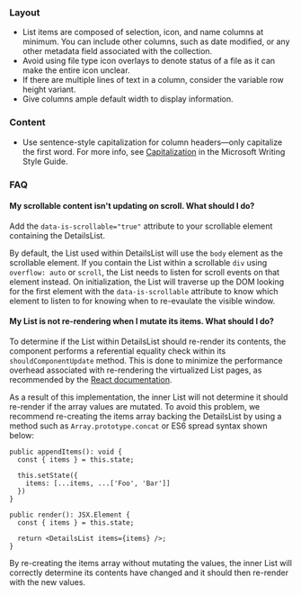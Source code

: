 ### Layout

- List items are composed of selection, icon, and name columns at minimum. You can include other columns, such as date modified, or any other metadata field associated with the collection.
- Avoid using file type icon overlays to denote status of a file as it can make the entire icon unclear.
- If there are multiple lines of text in a column, consider the variable row height variant.
- Give columns ample default width to display information.

### Content

- Use sentence-style capitalization for column headers—only capitalize the first word. For more info, see [Capitalization] in the Microsoft Writing Style Guide.

[capitalization]: https://docs.microsoft.com/style-guide/capitalization

### FAQ

#### My scrollable content isn't updating on scroll. What should I do?

Add the `data-is-scrollable="true"` attribute to your scrollable element containing the DetailsList.

By default, the List used within DetailsList will use the `body` element as the scrollable element. If you contain the List within a scrollable `div` using `overflow: auto` or `scroll`, the List needs to listen for scroll events on that element instead. On initialization, the List will traverse up the DOM looking for the first element with the `data-is-scrollable` attribute to know which element to listen to for knowing when to re-evaulate the visible window.

#### My List is not re-rendering when I mutate its items. What should I do?

To determine if the List within DetailsList should re-render its contents, the component performs a referential equality check within its `shouldComponentUpdate` method. This is done to minimize the performance overhead associated with re-rendering the virtualized List pages, as recommended by the [React documentation](https://reactjs.org/docs/optimizing-performance.html#the-power-of-not-mutating-data).

As a result of this implementation, the inner List will not determine it should re-render if the array values are mutated.
To avoid this problem, we recommend re-creating the items array backing the DetailsList by using a method such as `Array.prototype.concat` or ES6 spread syntax shown below:

```tsx
public appendItems(): void {
  const { items } = this.state;

  this.setState({
    items: [...items, ...['Foo', 'Bar']]
  })
}

public render(): JSX.Element {
  const { items } = this.state;

  return <DetailsList items={items} />;
}
```

By re-creating the items array without mutating the values, the inner List will correctly determine its contents have changed and it should then re-render with the new values.
